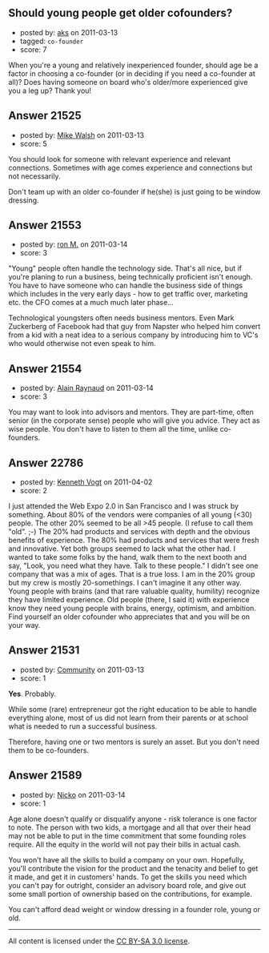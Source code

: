 ## Should young people get older cofounders?

- posted by: [aks](https://stackexchange.com/users/-1/8600-aks) on 2011-03-13
- tagged: `co-founder`
- score: 7

When you're a young and relatively inexperienced founder, should age be a factor in choosing a co-founder (or in deciding if you need a co-founder at all)? Does having someone on board who's older/more experienced give you a leg up? Thank you!


## Answer 21525

- posted by: [Mike Walsh](https://stackexchange.com/users/-1/8423-mike-walsh) on 2011-03-13
- score: 5

You should look for someone with relevant experience and relevant connections.  Sometimes with age comes experience and connections but not necessarily.

Don't team up with an older co-founder if he(she) is just going to be window dressing.


## Answer 21553

- posted by: [ron M.](https://stackexchange.com/users/-1/2122-ron-m) on 2011-03-14
- score: 3

"Young" people often handle the technology side. That's all nice, but if you're planing to run a business, being technically proficient isn't enough. You have to have someone who can handle the business side of things which includes in the very early days - how to get traffic over, marketing etc. the CFO comes at a much much later phase... 

Technological youngsters often needs business mentors. Even Mark Zuckerberg of Facebook had that guy from Napster who helped him convert from a kid with a neat idea to a serious company by introducing him to VC's who would otherwise not even speak to him.


## Answer 21554

- posted by: [Alain Raynaud](https://stackexchange.com/users/-1/502-alain-raynaud) on 2011-03-14
- score: 3

You may want to look into advisors and mentors. They are part-time, often senior (in the corporate sense) people who will give you advice. They act as wise people. You don't have to listen to them all the time, unlike co-founders.


## Answer 22786

- posted by: [Kenneth Vogt](https://stackexchange.com/users/-1/6736-kenneth-vogt) on 2011-04-02
- score: 2

I just attended the Web Expo 2.0 in San Francisco and I was struck by something. About 80% of the vendors were companies of all young (<30) people. The other 20% seemed to be all >45 people. (I refuse to call them "old". ;-) The 20% had products and services with depth and the obvious benefits of experience. The 80% had products and services that were fresh and innovative. Yet both groups seemed to lack what the other had. I wanted to take some folks by the hand, walk them to the next booth and say, "Look, you need what they have. Talk to these people." I didn't see one company that was a mix of ages. That is a true loss. I am in the 20% group but my crew is mostly 20-somethings. I can't imagine it any other way. Young people with brains (and that rare valuable quality, humility) recognize they have limited experience. Old people (there, I said it) with experience know they need young people with brains, energy, optimism, and ambition. Find yourself an older cofounder who appreciates that and you will be on your way.


## Answer 21531

- posted by: [Community](https://stackexchange.com/users/-1/-1-community) on 2011-03-13
- score: 1

**Yes**. Probably.

While some (rare) entrepreneur got the right education to be able to handle everything alone, most of us did not learn from their parents or at school what is needed to run a successful business.

Therefore, having one or two mentors is surely an asset. But you don't need them to be co-founders.


## Answer 21589

- posted by: [Nicko](https://stackexchange.com/users/-1/7870-nicko) on 2011-03-14
- score: 1

Age alone doesn't qualify or disqualify anyone - risk tolerance is one factor to note. The person with two kids, a mortgage and all that over their head may not be able to put in the time commitment that some founding roles require.  All the equity in the world will not pay their bills in actual cash.

You won't have all the skills to build a company on your own.  Hopefully, you'll contribute the vision for the product and the tenacity and belief to get it made, and get it in customers' hands.  To get the skills you need which you can't pay for outright, consider an advisory board role, and give out some small portion of ownership based on the contributions, for example.

You can't afford dead weight or window dressing in a founder role, young or old.



---

All content is licensed under the [CC BY-SA 3.0 license](https://creativecommons.org/licenses/by-sa/3.0/).
